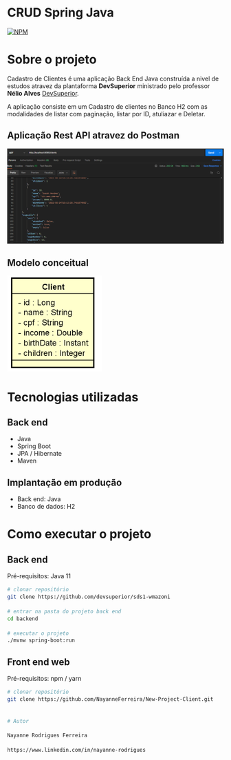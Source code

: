 # CRUD Spring Java  
[![NPM](https://img.shields.io/npm/l/react)](https://github.com/NayanneFerreira/New-Project-Client/blob/main/LICENCE) 

# Sobre o projeto

Cadastro de Clientes é uma aplicação Back End Java construída a nivel de estudos atravez da plantaforma **DevSuperior** ministrado pelo professor **Nélio Alves** [DevSuperior](https://devsuperior.com "Site da DevSuperior").

A aplicação consiste em um Cadastro de clientes no Banco H2 com as modalidades de listar com paginação, listar por ID, atuliazar e Deletar.

## Aplicação Rest API atravez do Postman
![Find All](https://github.com/NayanneFerreira/img/blob/main/Find%20All%20Client%20Page.png)

## Modelo conceitual
![Modelo Conceitual](https://github.com/NayanneFerreira/img/blob/main/modelo%20conceitual%20Clients.png)

# Tecnologias utilizadas
## Back end
- Java
- Spring Boot
- JPA / Hibernate
- Maven

## Implantação em produção
- Back end: Java
- Banco de dados: H2

# Como executar o projeto

## Back end
Pré-requisitos: Java 11

```bash
# clonar repositório
git clone https://github.com/devsuperior/sds1-wmazoni

# entrar na pasta do projeto back end
cd backend

# executar o projeto
./mvnw spring-boot:run
```

## Front end web
Pré-requisitos: npm / yarn

```bash
# clonar repositório
git clone https://github.com/NayanneFerreira/New-Project-Client.git


# Autor

Nayanne Rodrigues Ferreira

https://www.linkedin.com/in/nayanne-rodrigues

